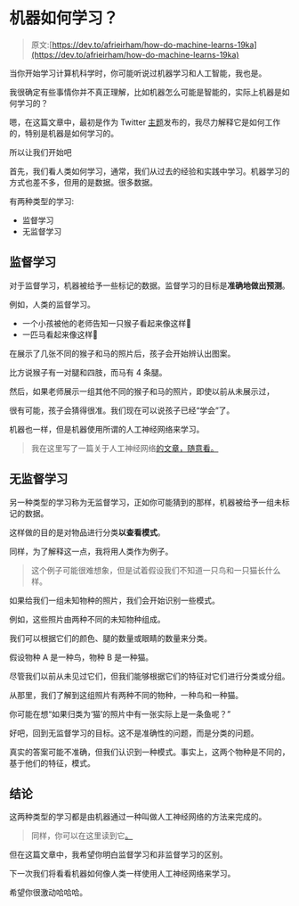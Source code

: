# 机器如何学习？

> 原文:[https://dev.to/afrieirham/how-do-machine-learns-19ka](https://dev.to/afrieirham/how-do-machine-learns-19ka)

当你开始学习计算机科学时，你可能听说过机器学习和人工智能，我也是。

我很确定有些事情你并不真正理解，比如机器怎么可能是智能的，实际上机器是如何学习的？

嗯，在这篇文章中，最初是作为 Twitter [主题](https://twitter.com/afrieirham_/status/1002920945202315266)发布的，我尽力解释它是如何工作的，特别是机器是如何学习的。

所以让我们开始吧

首先，我们看人类如何学习，通常，我们从过去的经验和实践中学习。机器学习的方式也差不多，但用的是数据。很多数据。

有两种类型的学习:

*   监督学习
*   无监督学习

## [](#supervised-learning)监督学习

对于监督学习，机器被给予一些标记的数据。监督学习的目标是**准确地做出预测**。

例如，人类的监督学习。

*   一个小孩被他的老师告知一只猴子看起来像这样🐒
*   一匹马看起来像这样🐎

在展示了几张不同的猴子和马的照片后，孩子会开始辨认出图案。

比方说猴子有一对腿和四肢，而马有 4 条腿。

然后，如果老师展示一组其他不同的猴子和马的照片，即使以前从未展示过，

很有可能，孩子会猜得很准。我们现在可以说孩子已经“学会”了。

机器也一样，但是机器使用所谓的人工神经网络来学习。

> 我在这里写了一篇关于人工神经网络[的文章，随意看。](https://blog.afrieirham.com/what-is-artificial-neural-network)

## [](#unsupervised-learning)无监督学习

另一种类型的学习称为无监督学习，正如你可能猜到的那样，机器被给予一组未标记的数据。

这样做的目的是对物品进行分类**以查看模式**。

同样，为了解释这一点，我将用人类作为例子。

> 这个例子可能很难想象，但是试着假设我们不知道一只鸟和一只猫长什么样。

如果给我们一组未知物种的照片，我们会开始识别一些模式。

例如，这些照片由两种不同的未知物种组成。

我们可以根据它们的颜色、腿的数量或眼睛的数量来分类。

假设物种 A 是一种鸟，物种 B 是一种猫。

尽管我们以前从未见过它们，但我们能够根据它们的特征对它们进行分类或分组。

从那里，我们了解到这组照片有两种不同的物种，一种鸟和一种猫。

你可能在想“如果归类为‘猫’的照片中有一张实际上是一条鱼呢？”

好吧，回到无监督学习的目标。这不是准确性的问题，而是分类的问题。

真实的答案可能不准确，但我们认识到一种模式。事实上，这两个物种是不同的，基于他们的特征，模式。

## [](#conclusion)结论

这两种类型的学习都是由机器通过一种叫做人工神经网络的方法来完成的。

> 同样，你可以在这里读到它[。](https://blog.afrieirham.com/what-is-artificial-neural-network)

但在这篇文章中，我希望你明白监督学习和非监督学习的区别。

下一次我们将看看机器如何像人类一样使用人工神经网络来学习。

希望你很激动哈哈哈。